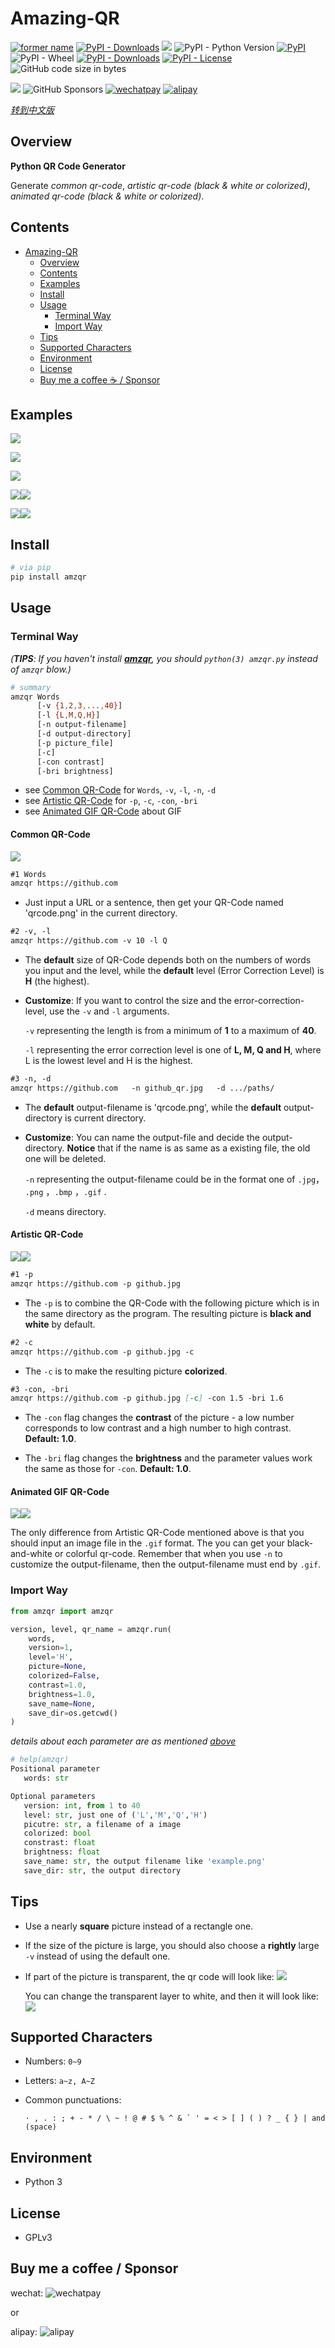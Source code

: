 # Amazing-QR

[![former name](https://img.shields.io/badge/old%20name-MyQR-yellow)](https://pypi.org/project/myqr/) [![PyPI - Downloads](https://img.shields.io/pypi/dm/myqr?label=downloads@myqr)](https://pypi.org/project/myqr/) [![](https://img.shields.io/badge/language-Python-blue)](https://www.python.org/) ![PyPI - Python Version](https://img.shields.io/pypi/pyversions/amzqr?logo=python&logoColor=ffffff&label=Python&labelColor=blue&color=ffffff) [![PyPI](https://img.shields.io/pypi/v/amzqr?logo=pypi&logoColor=ffffff&label=PyPI&labelColor=blue)](https://pypi.org/project/amzqr/) ![PyPI - Wheel](https://img.shields.io/pypi/wheel/amzqr) [![PyPI - Downloads](https://img.shields.io/pypi/dm/amzqr)](https://pypi.org/project/amzqr/) [![PyPI - License](https://img.shields.io/pypi/l/amzqr)](https://github.com/x-hw/amazing-qr/blob/master/LICENSE.md) ![GitHub code size in bytes](https://img.shields.io/github/languages/code-size/x-hw/amazing-qr)

[![](https://img.shields.io/badge/GitHub-x.hw-blue?logo=github)](https://github.com/x-hw) ![GitHub Sponsors](https://img.shields.io/github/sponsors/x-hw?logo=github-sponsors&labelColor=pink&color=white) [![wechatpay](https://img.shields.io/badge/sponsor_by_wechat--brightgreen?logo=wechat&logoColor=ffffff&labelColor=brightgreen)](#buy-me-a-coffee--sponsor) [![alipay](https://img.shields.io/badge/sponsor_by_alipay--blue?logo=alipay&logoColor=ffffff&labelColor=blue)](#buy-me-a-coffee--sponsor)

[*转到中文版*](https://github.com/hwxhw/amzqr/blob/master/README-cn.md)

## Overview

**Python QR Code Generator**

Generate *common qr-code*,  *artistic qr-code (black & white or colorized)*,  *animated qr-code (black & white or colorized)*.

## Contents

* [Amazing-QR](#amazing-qr)
  * [Overview](#overview)
  * [Contents](#contents)
  * [Examples](#examples)
  * [Install](#install)
  * [Usage](#usage)
    * [Terminal Way](#terminal-way)
    * [Import Way](#import-way)
  * [Tips](#tips)
  * [Supported Characters](#supported-characters)
  * [Environment](#environment)
  * [License](#license)
  * [Buy me a coffee ☕️ / Sponsor](#buy-me-a-coffee--sponsor)

## Examples

![](https://github.com/x-hw/amazing-qr/blob/master/example/qrs0.jpg)

![](https://github.com/x-hw/amazing-qr/blob/master/example/qrs1.jpg)

![](https://github.com/x-hw/amazing-qr/blob/master/example/qrs2.jpg)

![](https://github.com/x-hw/amazing-qr/blob/master/example/c_qrcode.gif)![](https://github.com/x-hw/amazing-qr/blob/master/example/daftpunktocat-guy_qrcode.gif)

![](https://github.com/x-hw/amazing-qr/blob/master/example/zootopia_qrcode.gif)![](https://github.com/x-hw/amazing-qr/blob/master/example/daftpunktocat-guy_qrcode0.gif)

## Install

```python
# via pip
pip install amzqr
```

## Usage

### Terminal Way  

*(**TIPS**: If you haven't install [**amzqr**](https://pypi.python.org/pypi/amzqr), you should  `python(3) amzqr.py` instead of `amzqr` blow.)*

```sh
# summary
amzqr Words
      [-v {1,2,3,...,40}]
      [-l {L,M,Q,H}]
      [-n output-filename]
      [-d output-directory]
      [-p picture_file]
      [-c]
      [-con contrast]
      [-bri brightness]
```

- see [Common QR-Code](#common-qr-code) for `Words`, `-v`, `-l`, `-n`, `-d`
- see [Artistic QR-Code](#artistic-qr-code) for `-p`, `-c`, `-con`, `-bri`
- see [Animated GIF QR-Code](#animated-gif-qr-code) about GIF

#### Common QR-Code

![](https://github.com/hwxhw/amazing-qr/blob/master/example/0.png)

```markdown
#1 Words
amzqr https://github.com
```

* Just input a URL or a sentence, then get your QR-Code named 'qrcode.png' in the current directory.


```markdown
#2 -v, -l
amzqr https://github.com -v 10 -l Q
```

* The **default** size of QR-Code depends both on the numbers of words you input and the level, while the **default** level (Error Correction Level) is **H** (the highest).

* **Customize**: If you want to control the size and the error-correction-level, use the `-v` and `-l` arguments. 

   `-v`  representing the length is from a minimum of **1** to a maximum of **40**. 

   `-l` representing the error correction level is one of **L, M, Q and H**, where L is the lowest level and H is the highest.




```markdown
#3 -n, -d
amzqr https://github.com   -n github_qr.jpg   -d .../paths/
```

* The **default** output-filename is 'qrcode.png', while the **default** output-directory is current directory.

* **Customize**: You can name the output-file and decide the output-directory. **Notice** that if the name is as same as a existing file, the old one will be deleted.

  `-n` representing the output-filename could be in the format one of `.jpg`， `.png` ，`.bmp` ，`.gif` .

  `-d` means directory.


#### Artistic QR-Code

![](https://github.com/hwxhw/amazing-qr/blob/master/example/1.png)![](https://github.com/hwxhw/amazing-qr/blob/master/example/2.png)


```markdown
#1 -p
amzqr https://github.com -p github.jpg
```

* The `-p` is to combine the QR-Code with the following picture which is in the same directory as the program. The resulting picture is **black and white** by default.


```markdown
#2 -c
amzqr https://github.com -p github.jpg -c
```

* The `-c` is to make the resulting picture **colorized**.



```markdown
#3 -con, -bri
amzqr https://github.com -p github.jpg [-c] -con 1.5 -bri 1.6
```

* The `-con` flag changes the **contrast** of the picture - a low number corresponds to low contrast and a high number to high contrast. **Default: 1.0**.

* The `-bri` flag changes the **brightness** and the parameter values work the same as those for `-con`. **Default: 1.0**.





#### Animated GIF QR-Code

![](https://github.com/hwxhw/amazing-qr/blob/master/example/daftpunktocat-guy_qrcode.gif)![](https://github.com/hwxhw/amazing-qr/blob/master/example/daftpunktocat-guy_qrcode0.gif)

The only difference from Artistic QR-Code mentioned above is that you should input an image file in the `.gif` format. The you can get your black-and-white or colorful qr-code. Remember that when you use `-n` to customize the output-filename, then the output-filename must end by `.gif`.

### Import Way

```python
from amzqr import amzqr

version, level, qr_name = amzqr.run(
    words,
    version=1,
    level='H',
    picture=None,
    colorized=False,
    contrast=1.0,
    brightness=1.0,
    save_name=None,
    save_dir=os.getcwd()
)
```


*details about each parameter are as mentioned [above](#terminal-way)*


```python
# help(amzqr)
Positional parameter
   words: str

Optional parameters
   version: int, from 1 to 40
   level: str, just one of ('L','M','Q','H')
   picutre: str, a filename of a image
   colorized: bool
   constrast: float
   brightness: float
   save_name: str, the output filename like 'example.png'
   save_dir: str, the output directory
```

## Tips

* Use a nearly **square** picture instead of a rectangle one.

* If the size of the picture is large, you should also choose a **rightly** large `-v` instead of using the default one.

* If part of the picture is transparent, the qr code will look like: ![](https://github.com/hwxhw/amazing-qr/blob/master/example/aa.png)

  You can change the transparent layer to white, and then it will look like: ![](https://github.com/hwxhw/amazing-qr/blob/master/example/a0.png)

## Supported Characters

* Numbers:  `0~9`

* Letters:  `a~z, A~Z`

* Common punctuations:

  ```console
  · , . : ; + - * / \ ~ ! @ # $ % ^ & ` ' = < > [ ] ( ) ? _ { } | and  (space)
  ```

## Environment

- Python 3

## License

* GPLv3

## Buy me a coffee / Sponsor

wechat:
![wechatpay](https://github.com/hwxhw/amazing-qr/blob/master/example/wechatpay.jpg)

or

alipay:
![alipay](https://github.com/hwxhw/amazing-qr/blob/master/example/alipay-qrcode.png)
